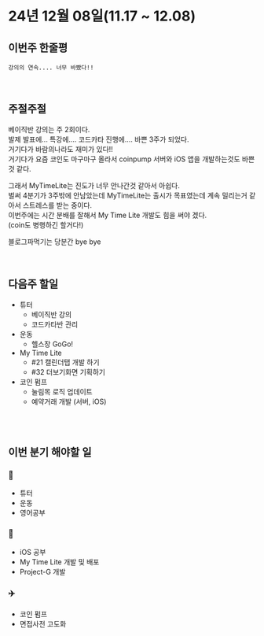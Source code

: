 # 24년 12월 08일(11.17 ~ 12.08)

## **이번주 한줄평**

```
강의의 연속.... 너무 바빴다!!
```

<br/>

## 주절주절

베이직반 강의는 주 2회이다.  
발제 발표에... 특강에.... 코드카타 진행에.... 바쁜 3주가 되었다.  
거기다가 바람의나라도 재미가 있다!!  
거기다가 요즘 코인도 마구마구 올라서 coinpump 서버와 iOS 앱을 개발하는것도 바쁜것 같다.

그래서 MyTimeLite는 진도가 너무 안나간것 같아서 아쉽다.  
벌써 4분기가 3주밖에 안남았는데 MyTimeLite는 출시가 목표였는데 계속 밀리는거 같아서 스트레스를 받는 중이다.  
이번주에는 시간 분배를 잘해서 My Time Lite 개발도 힘을 써야 겠다.  
(coin도 병행하긴 할거다!)

블로그파먹기는 당분간 bye bye

<br/>

## 다음주 할일

-   튜터
    -   베이직반 강의
    -   코드카타반 관리
-   운동
    -   헬스장 GoGo!
-   My Time Lite
    -   #21 캘린더탭 개발 하기
    -   #32 더보기화면 기획하기
-   코인 펌프
    -   눌림목 로직 업데이트
    -   예약거래 개발 (서버, iOS)

<br/>

<br/>

## 이번 분기 해야할 일

### 💪

-   튜터
-   운동
-   영어공부

### 🚀

-   iOS 공부
-   My Time Lite 개발 및 배포
-   Project-G 개발

### ✈️

-   코인 펌프
-   면접사전 고도화

<br/>
<br/>
